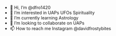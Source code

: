 - 👋 Hi, I’m @dfro1420
- 👀 I’m interested in UAPs UFOs Spirituality
- 🌱 I’m currently learning Astrology
- 💞️ I’m looking to collaborate on UAPs
- 📫 How to reach me Instagram @davidfrostybites

<!---
dfro1420/dfro1420 is a ✨ special ✨ repository because its `README.md` (this file) appears on your GitHub profile.
You can click the Preview link to take a look at your changes.
--->
